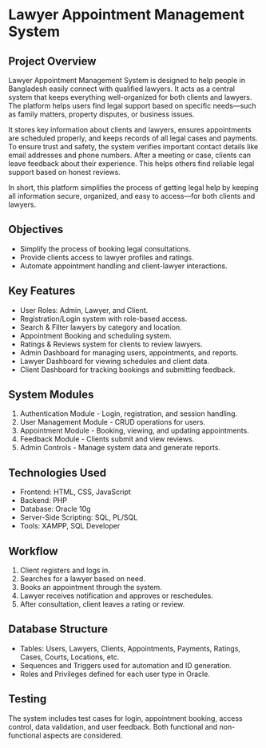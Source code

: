 # Lawyer Appointment Management System

## Project Overview

Lawyer Appointment Management System is designed to help people in Bangladesh easily connect with qualified lawyers. It acts as a central system that keeps everything well-organized for both clients and lawyers. The platform helps users find legal support based on specific needs—such as family matters, property disputes, or business issues. 

It stores key information about clients and lawyers, ensures appointments are scheduled properly, and keeps records of all legal cases and payments. To ensure trust and safety, the system verifies important contact details like email addresses and phone numbers. After a meeting or case, clients can leave feedback about their experience. This helps others find reliable legal support based on honest reviews. 

In short, this platform simplifies the process of getting legal help by keeping all information secure, organized, and easy to access—for both clients and lawyers.

## Objectives

- Simplify the process of booking legal consultations.
- Provide clients access to lawyer profiles and ratings.
- Automate appointment handling and client-lawyer interactions.

## Key Features

- User Roles: Admin, Lawyer, and Client.
- Registration/Login system with role-based access.
- Search & Filter lawyers by category and location.
- Appointment Booking and scheduling system.
- Ratings & Reviews system for clients to review lawyers.
- Admin Dashboard for managing users, appointments, and reports.
- Lawyer Dashboard for viewing schedules and client data.
- Client Dashboard for tracking bookings and submitting feedback.

## System Modules

1. Authentication Module - Login, registration, and session handling.
2. User Management Module - CRUD operations for users.
3. Appointment Module - Booking, viewing, and updating appointments.
4. Feedback Module - Clients submit and view reviews.
5. Admin Controls - Manage system data and generate reports.

## Technologies Used

- Frontend: HTML, CSS, JavaScript
- Backend: PHP
- Database: Oracle 10g
- Server-Side Scripting: SQL, PL/SQL
- Tools: XAMPP, SQL Developer

## Workflow

1. Client registers and logs in.
2. Searches for a lawyer based on need.
3. Books an appointment through the system.
4. Lawyer receives notification and approves or reschedules.
5. After consultation, client leaves a rating or review.

## Database Structure

- Tables: Users, Lawyers, Clients, Appointments, Payments, Ratings, Cases, Courts, Locations, etc.
- Sequences and Triggers used for automation and ID generation.
- Roles and Privileges defined for each user type in Oracle.

## Testing

The system includes test cases for login, appointment booking, access control, data validation, and user feedback. Both functional and non-functional aspects are considered.
